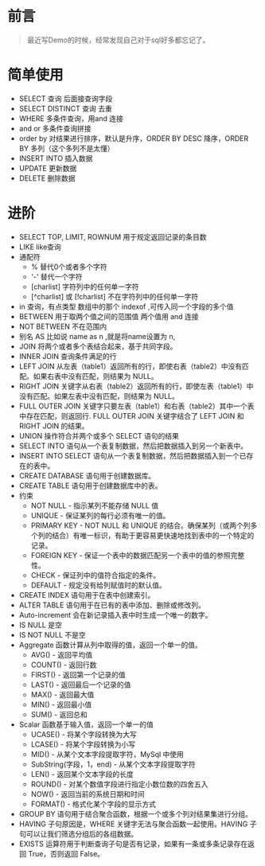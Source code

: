 
# 前言
> 最近写Demo的时候，经常发现自己对于sql好多都忘记了。

# 简单使用
* SELECT  查询 后面接查询字段
* SELECT DISTINCT 查询 去重
* WHERE 多条件查询，用and 连接
* and or 多条件查询拼接
* order by 对结果进行排序，默认是升序，ORDER BY DESC 降序，ORDER BY 多列（这个多列不是太懂）
* INSERT INTO 插入数据
* UPDATE 更新数据
* DELETE 删除数据
# 进阶
* SELECT TOP, LIMIT, ROWNUM 用于规定返回记录的条目数
* LIKE like查询
* 通配符
    * % 替代0个或者多个字符
    * '-' 替代一个字符
    * [charlist] 字符列中的任何单一字符
    * [^charlist]
      或
      [!charlist] 不在字符列中的任何单一字符
* in 查询，有点类型 数组中的那个 indexof ,可传入同一个字段的多个值
* BETWEEN 用于取两个值之间的范围值 两个值用 and 连接
* NOT BETWEEN 不在范围内
* 别名 AS 比如说 name as n ,就是将name设置为 n,
* JOIN 将两个或者多个表结合起来，基于共同字段。
* INNER JOIN 查询条件满足的行
* LEFT JOIN  从左表（table1）返回所有的行，即使右表（table2）中没有匹配。如果右表中没有匹配，则结果为 NULL。
* RIGHT JOIN 关键字从右表（table2）返回所有的行，即使左表（table1）中没有匹配。如果左表中没有匹配，则结果为 NULL。
* FULL OUTER JOIN 关键字只要左表（table1）和右表（table2）其中一个表中存在匹配，则返回行. FULL OUTER JOIN 关键字结合了 LEFT JOIN 和 RIGHT JOIN 的结果。
* UNION 操作符合并两个或多个 SELECT 语句的结果
* SELECT INTO 语句从一个表复制数据，然后把数据插入到另一个新表中。
* INSERT INTO SELECT 语句从一个表复制数据，然后把数据插入到一个已存在的表中。
* CREATE DATABASE 语句用于创建数据库。
* CREATE TABLE 语句用于创建数据库中的表。
* 约束
    * NOT NULL - 指示某列不能存储 NULL 值
    * UNIQUE - 保证某列的每行必须有唯一的值。
    * PRIMARY KEY - NOT NULL 和 UNIQUE 的结合。确保某列（或两个列多个列的结合）有唯一标识，有助于更容易更快速地找到表中的一个特定的记录。
    * FOREIGN KEY - 保证一个表中的数据匹配另一个表中的值的参照完整性。
    * CHECK - 保证列中的值符合指定的条件。
    * DEFAULT - 规定没有给列赋值时的默认值。
* CREATE INDEX 语句用于在表中创建索引。
* ALTER TABLE 语句用于在已有的表中添加、删除或修改列。
* Auto-increment 会在新记录插入表中时生成一个唯一的数字。
* IS NULL 是空
* IS NOT NULL 不是空
* Aggregate 函数计算从列中取得的值，返回一个单一的值。
    * AVG() - 返回平均值
    * COUNT() - 返回行数
    * FIRST() - 返回第一个记录的值
    * LAST() - 返回最后一个记录的值
    * MAX() - 返回最大值
    * MIN() - 返回最小值
    * SUM() - 返回总和
*  Scalar 函数基于输入值，返回一个单一的值
    * UCASE() - 将某个字段转换为大写
    * LCASE() - 将某个字段转换为小写
    * MID() - 从某个文本字段提取字符，MySql 中使用
    * SubString(字段，1，end) - 从某个文本字段提取字符
    * LEN() - 返回某个文本字段的长度
    * ROUND() - 对某个数值字段进行指定小数位数的四舍五入
    * NOW() - 返回当前的系统日期和时间
    * FORMAT() - 格式化某个字段的显示方式
* GROUP BY 语句用于结合聚合函数，根据一个或多个列对结果集进行分组。
* HAVING 子句原因是，WHERE 关键字无法与聚合函数一起使用。HAVING 子句可以让我们筛选分组后的各组数据。
* EXISTS 运算符用于判断查询子句是否有记录，如果有一条或多条记录存在返回 True，否则返回 False。










